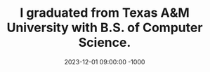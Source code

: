 ---
title: "I graduated from Texas A&M University with B.S. of Computer Science."
date: 2023-12-01 09:00:00 -1000
---